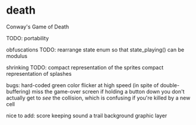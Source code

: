 death
=====

Conway's Game of Death

TODO:
 portability

obfuscations TODO:
 rearrange state enum so that state_playing() can be modulus

shrinking TODO:
 compact representation of the sprites
 compact representation of splashes

bugs:
 hard-coded green color
 flicker at high speed (in spite of double-buffering)
 miss the game-over screen if holding a button down
 you don't actually get to *see* the collision, which is confusing if you're killed by a new cell

nice to add:
 score keeping
 sound
 a trail
 background graphic layer
